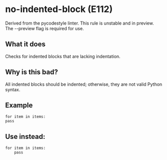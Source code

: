 # no-indented-block (E112)
Derived from the pycodestyle linter.
This rule is unstable and in preview. The --preview flag is required for use.
## What it does
Checks for indented blocks that are lacking indentation.
## Why is this bad?
All indented blocks should be indented; otherwise, they are not valid
Python syntax.
## Example
```
for item in items:
pass
```
## Use instead:
```
for item in items:
    pass
```